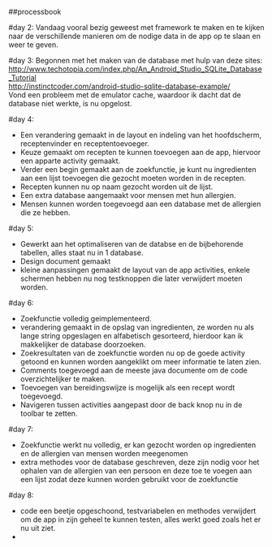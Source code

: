##processbook

#day 2:
Vandaag vooral bezig geweest met framework te maken en te kijken naar de verschillende manieren om de nodige data in de app op
te slaan en weer te geven.

#day 3:
Begonnen met het maken van de database met hulp van deze sites:
http://www.techotopia.com/index.php/An_Android_Studio_SQLite_Database_Tutorial <br>
http://instinctcoder.com/android-studio-sqlite-database-example/ <br>
Vond een probleem met de emulator cache, waardoor ik dacht dat de database niet werkte, is nu opgelost.

#day 4:
- Een verandering gemaakt in de layout en indeling van het hoofdscherm, receptenvinder en receptentoevoeger. 
- Keuze gemaakt om recepten te kunnen toevoegen aan de app, hiervoor een apparte activity gemaakt. 
- Verder een begin gemaakt aan de zoekfunctie, je kunt nu ingredienten aan een lijst toevoegen die gezocht moeten worden in de recepten.
- Recepten kunnen nu op naam gezocht worden uit de lijst.
- Een extra database aangemaakt voor mensen met hun allergien.
- Mensen kunnen worden toegevoegd aan een database met de allergien die ze hebben.

#day 5:
- Gewerkt aan het optimaliseren van de databse en de bijbehorende tabellen, alles staat nu in 1 database.
- Design document gemaakt
- kleine aanpassingen gemaakt de layout van de app activities, enkele schermen hebben nu nog testknoppen die later verwijdert moeten worden.

#day 6:
- Zoekfunctie volledig geimplementeerd.
- verandering gemaakt in de opslag van ingredienten, ze worden nu als lange string opgeslagen en alfabetisch gesorteerd, hierdoor kan ik makkelijker de database doorzoeken.
- Zoekresultaten van de zoekfunctie worden nu op de goede activity getoond en kunnen worden aangeklikt om meer informatie te laten zien.
- Comments toegevoegd aan de meeste java documente om de code overzichtelijker te maken.
- Toevoegen van bereidingswijze is mogelijk als een recept wordt toegevoegd.
- Navigeren tussen activities aangepast door de back knop nu in de toolbar te zetten.

#day 7:
- Zoekfunctie werkt nu volledig, er kan gezocht worden op ingredienten en de allergien van mensen worden meegenomen
- extra methodes voor de database geschreven, deze zijn nodig voor het ophalen van de allergien van een persoon en deze toe te voegen aan een lijst zodat deze kunnen worden gebruikt voor de zoekfunctie

#day 8:
- code een beetje opgeschoond, testvariabelen en methodes verwijdert om de app in zijn geheel te kunnen testen, alles werkt goed zoals het er nu uit ziet.
- 
